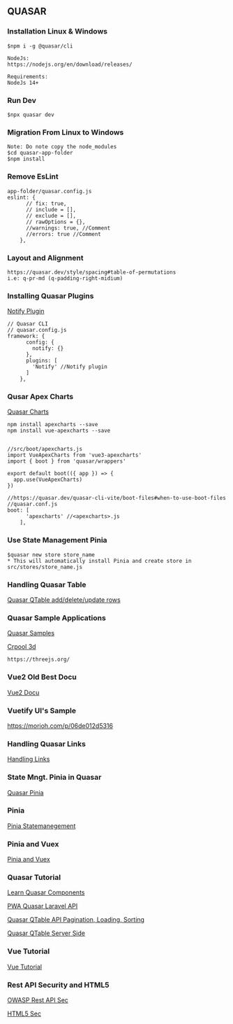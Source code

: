 ## QUASAR

### Installation Linux & Windows
```
$npm i -g @quasar/cli

NodeJs:
https://nodejs.org/en/download/releases/

Requirements:
NodeJs 14+
```

### Run Dev
```
$npx quasar dev
```

### Migration From Linux to Windows
```
Note: Do note copy the node_modules
$cd quasar-app-folder
$npm install
```
### Remove EsLint 
```
app-folder/quasar.config.js
eslint: {
      // fix: true,
      // include = [],
      // exclude = [],
      // rawOptions = {},
      //warnings: true, //Comment
      //errors: true //Comment
    },
```
### Layout and Alignment
```
https://quasar.dev/style/spacing#table-of-permutations
i.e: q-pr-md (q-padding-right-midium)
```
### Installing Quasar Plugins
[Notify Plugin](https://quasar.dev/quasar-plugins/notify#introduction)
```
// Quasar CLI
// quasar.config.js
framework: {
      config: {
        notify: {}
      },
      plugins: [
        'Notify' //Notify plugin
      ]
    },
```
### Qusar Apex Charts
[Quasar Charts](https://github.com/patrickmonteiro/quasar-apexcharts/tree/master/src/boot)
```
npm install apexcharts --save
npm install vue-apexcharts --save


//src/boot/apexcharts.js
import VueApexCharts from 'vue3-apexcharts'
import { boot } from 'quasar/wrappers'

export default boot(({ app }) => {
  app.use(VueApexCharts)
})

//https://quasar.dev/quasar-cli-vite/boot-files#when-to-use-boot-files
//quasar.conf.js
boot: [
      'apexcharts' //<apexcharts>.js
    ],
```
### Use State Management Pinia
```
$quasar new store store_name
* This will automatically install Pinia and create store in src/stores/store_name.js
```
### Handling Quasar Table
[Quasar QTable add/delete/update rows](https://codepen.io/mickey58/pen/eYYVqWv)

### Quasar Sample Applications
[Quasar Samples](https://github.com/quasarframework/quasar-awesome)

[Crpool 3d](https://carpol.picktype.com/v/truck#0ae093d8-39d9-4b01-81df-303161d33158)
```
https://threejs.org/
```
### Vue2 Old Best Docu
[Vue2 Docu](https://v2.vuejs.org/v2/api/#watch)
### Vuetify UI's Sample
https://morioh.com/p/06de012d5316
### Handling Quasar Links
[Handling Links](https://quasar.dev/vue-components/button?search=1&test=1#Handling-links)
### State Mngt. Pinia in Quasar
[Quasar Pinia](https://quasar.dev/quasar-cli-webpack/state-management-with-pinia)
### Pinia
[Pinia Statemanegement](https://pinia.vuejs.org/core-concepts/#setup-stores)
### Pinia and Vuex
[Pinia and Vuex](https://blog.logrocket.com/complex-vue-3-state-management-pinia/#configuring-the-router)
### Quasar Tutorial
[Learn Quasar Components](https://www.youtube.com/playlist?list=PLFZAa7EupbB7xC-C0YwYk7aXIAbHYX1Xl)

[PWA Quasar Laravel API](https://www.youtube.com/playlist?list=PL3pX4NAc7vJswKOWNO2kVobd-b2RiOOlY)

[Quasar QTable API Pagination, Loading, Sorting](https://www.youtube.com/watch?v=jnwdEtrdRuI)

[Quasar QTable Server Side](https://quasar.dev/vue-components/table#server-side-pagination-filter-and-sorting)
### Vue Tutorial
[Vue Tutorial](https://vuejs.org/examples/#hello-world)

### Rest API Security and HTML5
[OWASP Rest API Sec](https://cheatsheetseries.owasp.org/cheatsheets/REST_Security_Cheat_Sheet.html)

[HTML5 Sec](https://html5sec.org/)
